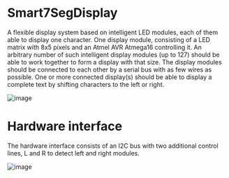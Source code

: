 # Smart7SegDisplay
A flexible display system based on intelligent LED modules, each of them able to display one character. One display module, consisting of a LED matrix with 8x5 pixels and an Atmel AVR Atmega16 controlling it. An arbitrary number of such intelligent display modules (up to 127) should be able to work together to form a display with that size. The display modules should be connected to each other by a serial bus with as few wires as possible. One or more connected display(s) should be able to display a complete text by shifting characters to the left or right.

![image](https://user-images.githubusercontent.com/7360143/157333620-69328c6d-6d34-4e0f-88e1-cefc7154b840.png)


# Hardware interface
The hardware interface consists of an I2C bus with two additional control lines, L and R to detect left and right modules.

![image](https://user-images.githubusercontent.com/7360143/157334285-46be73b4-8279-4250-a4c6-efeda6c7cb85.png)

